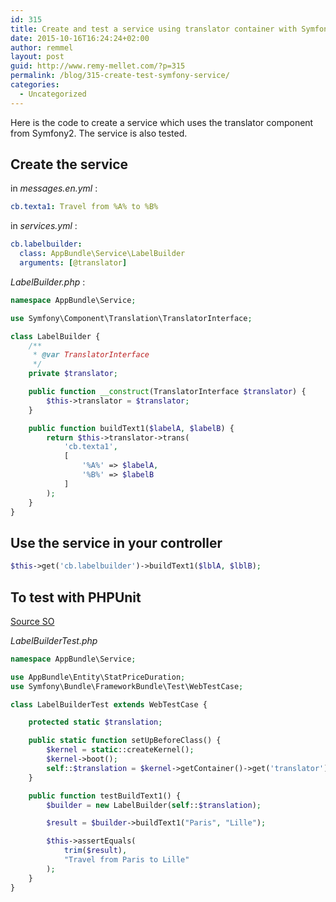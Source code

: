 ```yaml
---
id: 315
title: Create and test a service using translator container with Symfony2
date: 2015-10-16T16:24:24+02:00
author: remmel
layout: post
guid: http://www.remy-mellet.com/?p=315
permalink: /blog/315-create-test-symfony-service/
categories:
  - Uncategorized
---
```

Here is the code to create a service which uses the translator component from Symfony2. The service is also tested.

## Create the service

in _messages.en.yml_ :

```yml
cb.texta1: Travel from %A% to %B%
```

in _services.yml_ :
```yml
cb.labelbuilder:
  class: AppBundle\Service\LabelBuilder
  arguments: [@translator]
```

_LabelBuilder.php_ :
```php
namespace AppBundle\Service;

use Symfony\Component\Translation\TranslatorInterface;

class LabelBuilder {
    /**
     * @var TranslatorInterface
     */
    private $translator;

    public function __construct(TranslatorInterface $translator) {
        $this->translator = $translator;
    }

    public function buildText1($labelA, $labelB) {
        return $this->translator->trans(
            'cb.texta1',
            [
                '%A%' => $labelA,
                '%B%' => $labelB
            ]
        );
    }
}
```

## Use the service in your controller

```php
$this->get('cb.labelbuilder')->buildText1($lblA, $lblB);
```

## To test with PHPUnit

[Source SO](http://stackoverflow.com/questions/17798143/how-can-i-test-a-service-in-symfony2)

_LabelBuilderTest.php_

```php
namespace AppBundle\Service;

use AppBundle\Entity\StatPriceDuration;
use Symfony\Bundle\FrameworkBundle\Test\WebTestCase;

class LabelBuilderTest extends WebTestCase {

    protected static $translation;

    public static function setUpBeforeClass() {
        $kernel = static::createKernel();
        $kernel->boot();
        self::$translation = $kernel->getContainer()->get('translator');
    }

    public function testBuildText1() {
        $builder = new LabelBuilder(self::$translation);

        $result = $builder->buildText1("Paris", "Lille");

        $this->assertEquals(
            trim($result),
            "Travel from Paris to Lille"
        );
    }
}
```